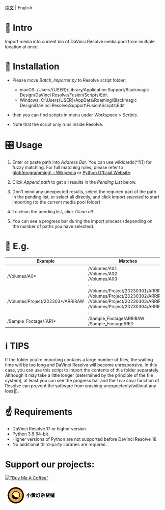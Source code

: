 [中文](README.md) | English

# 📖 Intro
Import media into current bin of DaVinci Resolve media pool from multiple location at once.

# 🔧 Installation

- Please move *Batch_Importer.py* to Resolve script folder:
  - macOS: /Users/{USER}/Library/Application Support/Blackmagic Design/DaVinci Resolve/Fusion/Scripts/Edit
  - Windows: C:\Users\{USER}\AppData\Roaming\Blackmagic Design\DaVinci Resolve\Support\Fusion\Scripts\Edit

- then you can find scripts in menu under *Workspace* > *Scripts*.
- Note that the script only runs inside Resolve.


# 🎛 Usage

1. Enter or paste path into *Address Bar*. You can use wildcards(*?[]) for fuzzy matching. For full matching rules, please refer to [glob(programming) - Wikipedia](https://en.wikipedia.org/wiki/Glob_(programming)) or [Python Official Website](https://docs.python.org/3/library/glob.html).

2. Click *Append path* to get all results in the *Pending List* below.

3. Don't mind any unexpected results, select the required part of the path in the pending list, or select all directly, and click *Import selected* to start importing (to the current media pool folder)

4. To clean the pending list, click *Clean all*.

5. You can see a progress bar during the import process (depending on the number of paths you have selected).

# 🧷 E.g. 

|  Example  |  Matches  | Does not match |
| --- | --- | --- |
|  /Volumes/A0*  | /Volumes/A01<br>/Volumes/A02<br>/Volumes/A03<br>...  | /Volumes/B01<br>/Volumes/B02<br>/Volumes/A12<br>... |
|  /Volumes/Project/202303*/ARRIRAW |  /Volumes/Project/20230301/ARRIRAW<br>/Volumes/Project/20230302/ARRIRAW<br>/Volumes/Project/20230303/ARRIRAW<br>/Volumes/Project/20230304/ARRIRAW<br>...  |  /Volumes/Project/20230401/ARRIRAW<br>... |
|  /Sample_Footage/[AR]* | /Sample_Footage/ARRIRAW<br>/Sample_Footage/RED | /Sample_Footage/DJI |

# ℹ️ TIPS
If the folder you’re importing contains a large number of files, the waiting time will be too long and DaVinci Resolve will become unresponsive. 
In this case, you can use this script to import the contents of this folder separately. 
Although it may take a little longer (determined by the principle of the file system), at least you can see the progress bar and the *Live save* function of Resolve can prevent the software from crashing unexpectedly(without any loss🥲).


# ☝️ Requirements

- DaVinci Resolve 17 or higher version.
- Python 3.6 64-bit.
- Higher versions of Python are not supported before DaVinci Resolve 18.
- No additional third-party libraries are required.

# Support our projects:

[!["Buy Me A Coffee"](https://www.buymeacoffee.com/assets/img/custom_images/orange_img.png)](https://www.buymeacoffee.com/zhanglaichi)

[!["小黄灯杂货铺"](https://github.com/laciechang/img/blob/master/spotlight_img/mianbaoduo_button.png)](https://mbd.pub/o/works/240920)